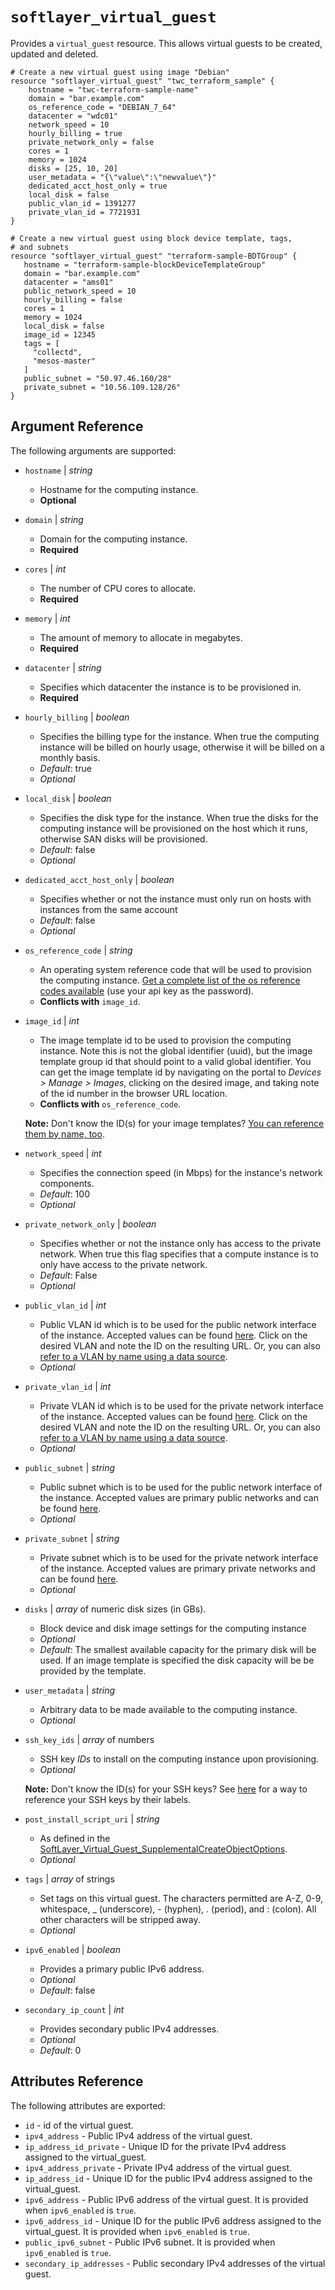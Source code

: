 # `softlayer_virtual_guest`

Provides a `virtual_guest` resource. This allows virtual guests to be created, updated and deleted.

```hcl
# Create a new virtual guest using image "Debian"
resource "softlayer_virtual_guest" "twc_terraform_sample" {
    hostname = "twc-terraform-sample-name"
    domain = "bar.example.com"
    os_reference_code = "DEBIAN_7_64"
    datacenter = "wdc01"
    network_speed = 10
    hourly_billing = true
    private_network_only = false
    cores = 1
    memory = 1024
    disks = [25, 10, 20]
    user_metadata = "{\"value\":\"newvalue\"}"
    dedicated_acct_host_only = true
    local_disk = false
    public_vlan_id = 1391277
    private_vlan_id = 7721931
}
```

```hcl
# Create a new virtual guest using block device template, tags,
# and subnets
resource "softlayer_virtual_guest" "terraform-sample-BDTGroup" {
   hostname = "terraform-sample-blockDeviceTemplateGroup"
   domain = "bar.example.com"
   datacenter = "ams01"
   public_network_speed = 10
   hourly_billing = false
   cores = 1
   memory = 1024
   local_disk = false
   image_id = 12345
   tags = [
     "collectd",
     "mesos-master"
   ]
   public_subnet = "50.97.46.160/28"
   private_subnet = "10.56.109.128/26"
}
```

## Argument Reference

The following arguments are supported:

*   `hostname` | *string*
    * Hostname for the computing instance.
    * **Optional**
*   `domain` | *string*
    * Domain for the computing instance.
    * **Required**
*   `cores` | *int*
    * The number of CPU cores to allocate.
    * **Required**
*   `memory` | *int*
    * The amount of memory to allocate in megabytes.
    * **Required**
*   `datacenter` | *string*
    * Specifies which datacenter the instance is to be provisioned in.
    * **Required**
*   `hourly_billing` | *boolean*
    * Specifies the billing type for the instance. When true the computing instance will be billed on hourly usage, otherwise it will be billed on a monthly basis.
    * *Default*: true
    * *Optional*
*   `local_disk` | *boolean*
    * Specifies the disk type for the instance. When true the disks for the computing instance will be provisioned on the host which it runs, otherwise SAN disks will be provisioned.
    * *Default*: false
    * *Optional*
*   `dedicated_acct_host_only` | *boolean*
    * Specifies whether or not the instance must only run on hosts with instances from the same account
    * *Default*: false
    * *Optional*
*   `os_reference_code` | *string*
    * An operating system reference code that will be used to provision the computing instance. [Get a complete list of the os reference codes available](https://api.softlayer.com/rest/v3/SoftLayer_Virtual_Guest_Block_Device_Template_Group/getVhdImportSoftwareDescriptions.json?objectMask=referenceCode) (use your api key as the password).
    * **Conflicts with** `image_id`.
*   `image_id` | *int*
    * The image template id to be used to provision the computing instance. Note this is not the global identifier (uuid), but the image template group id that should point to a valid global identifier. You can get the image template id by navigating on the portal to _Devices > Manage > Images_, clicking on the desired image, and taking note of the id number in the browser URL location.
    * **Conflicts with** `os_reference_code`.

    **Note:** Don't know the ID(s) for your image templates? [You can reference them by name, too](https://github.com/softlayer/terraform-provider-softlayer/blob/master/docs/datasources/softlayer_image_template.md).

*   `network_speed` | *int*
    * Specifies the connection speed (in Mbps) for the instance's network components.
    * *Default*: 100
    * *Optional*
*   `private_network_only` | *boolean*
    * Specifies whether or not the instance only has access to the private network. When true this flag specifies that a compute instance is to only have access to the private network.
    * *Default*: False
    * *Optional*
*   `public_vlan_id` | *int*
    * Public VLAN id which is to be used for the public network interface of the instance. Accepted values can be found [here](https://control.softlayer.com/network/vlans). Click on the desired VLAN and note the ID on the resulting URL. Or, you can also [refer to a VLAN by name using a data source](https://github.com/softlayer/terraform-provider-softlayer/blob/master/docs/datasources/softlayer_vlan.md).
    * *Optional*
*   `private_vlan_id` | *int*
    * Private VLAN id which is to be used for the private network interface of the instance. Accepted values can be found [here](https://control.softlayer.com/network/vlans). Click on the desired VLAN and note the ID on the resulting URL. Or, you can also [refer to a VLAN by name using a data source](https://github.com/softlayer/terraform-provider-softlayer/blob/master/docs/datasources/softlayer_vlan.md).
    * *Optional*
*   `public_subnet` | *string*
    * Public subnet which is to be used for the public network interface of the instance. Accepted values are primary public networks and can be found [here](https://control.softlayer.com/network/subnets).
    * *Optional*
*   `private_subnet` | *string*
    * Private subnet which is to be used for the private network interface of the instance. Accepted values are primary private networks and can be found [here](https://control.softlayer.com/network/subnets).
    * *Optional*
*   `disks` | *array* of numeric disk sizes (in GBs).
    * Block device and disk image settings for the computing instance
    * *Optional*
    * *Default*: The smallest available capacity for the primary disk will be used. If an image template is specified the disk capacity will be be provided by the template.
*   `user_metadata` | *string*
    * Arbitrary data to be made available to the computing instance.
    * *Optional*
*   `ssh_key_ids` | *array* of numbers
    * SSH key _IDs_ to install on the computing instance upon provisioning.
    * *Optional*

    **Note:** Don't know the ID(s) for your SSH keys? See [here](https://github.com/softlayer/terraform-provider-softlayer/blob/master/docs/datasources/softlayer_ssh_key.md) for a way to reference your SSH keys by their labels.

*   `post_install_script_uri` | *string*
    * As defined in the [SoftLayer_Virtual_Guest_SupplementalCreateObjectOptions](https://sldn.softlayer.com/reference/datatypes/SoftLayer_Virtual_Guest_SupplementalCreateObjectOptions).
    * *Optional*
*   `tags` | *array* of strings
    * Set tags on this virtual guest. The characters permitted are A-Z, 0-9, whitespace, _ (underscore), - (hyphen), . (period), and : (colon). All other characters will be stripped away.
    * *Optional*
*   `ipv6_enabled` | *boolean*
    * Provides a primary public IPv6 address.
    * *Optional*
    * *Default*: false
*   `secondary_ip_count` | *int*
    * Provides secondary public IPv4 addresses.
    * *Optional*
    * *Default*: 0

## Attributes Reference

The following attributes are exported:

* `id` - id of the virtual guest.
* `ipv4_address` - Public IPv4 address of the virtual guest.
* `ip_address_id_private` - Unique ID for the private IPv4 address assigned to the virtual_guest.
* `ipv4_address_private` - Private IPv4 address of the virtual guest.
* `ip_address_id` - Unique ID for the public IPv4 address assigned to the virtual_guest.
* `ipv6_address` - Public IPv6 address of the virtual guest. It is provided when `ipv6_enabled` is `true`.
* `ipv6_address_id` - Unique ID for the public IPv6 address assigned to the virtual_guest. It is provided when `ipv6_enabled` is `true`.
* `public_ipv6_subnet` - Public IPv6 subnet. It is provided when `ipv6_enabled` is `true`.
* `secondary_ip_addresses` - Public secondary IPv4 addresses of the virtual guest.


